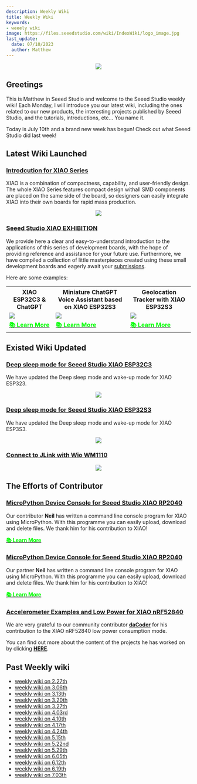 ```yaml
---
description: Weekly Wiki
title: Weekly Wiki
keywords:
- weeely wiki
image: https://files.seeedstudio.com/wiki/IndexWiki/logo_image.jpg
last_update:
  date: 07/10/2023
  author: Matthew
---
```


<div align="center"><img width={1000} src="https://files.seeedstudio.com/wiki/IndexWiki/logo.png" /></div>

## Greetings

This is Matthew in Seeed Studio and welcome to the Seeed Studio weekly wiki! Each Monday, I will introduce you our latest wiki, including the ones related to our new products, the interesting projects published by Seeed Studio, and the tutorials, introductions, etc... You name it.

Today is July 10th and a brand new week has begun! Check out what Seeed Studio did last week!

## Latest Wiki Launched

### [Introdcution for XIAO Series](https://wiki.seeedstudio.com/SeeedStudio_XIAO_Series_Introduction/)

XIAO is a combination of compactness, capability, and user-friendly design. The whole XIAO Series features compact design withall SMD components are placed on the same side of the board, so designers can easily integrate XIAO into their own boards for rapid mass production.

<div align="center"><img width={500} src="https://files.seeedstudio.com/wiki/xiao_topicpage/main.png" /></div>

### [Seeed Studio XIAO EXHIBITION](https://wiki.seeedstudio.com/xiao_topic_page/)

We provide here a clear and easy-to-understand introduction to the applications of this series of development boards, with the hope of providing reference and assistance for your future use. Furthermore, we have compiled a collection of little masterpieces created using these small development boards and eagerly await your [submissions](https://wiki.seeedstudio.com/Contribution-Guide/).

Here are some examples:

<div class="table-center">
	<table align="center">
        <tr>
			<th>XIAO ESP32C3 & ChatGPT</th>
            <th>Miniature ChatGPT Voice Assistant based on XIAO ESP32S3</th>
            <th>Geolocation Tracker with XIAO ESP32S3</th>
		</tr>
		<tr>
			<td><div style={{textAlign:'center'}}><img src="https://files.seeedstudio.com/wiki/xiaoesp32c3-chatgpt/16.gif" style={{width:300, height:'auto'}}/></div></td>
			<td><div style={{textAlign:'center'}}><img src="https://files.seeedstudio.com/wiki/xiaoesp32s3sense-speech2chatgpt/22.jpg" style={{width:280, height:'auto'}}/></div></td>
            <td><div style={{textAlign:'center'}}><img src="https://files.seeedstudio.com/wiki/XIAO-ESP32S3-Geolocation/main.jpg" style={{width:300, height:'auto'}}/></div></td>
		</tr>
		<tr>
			<td><div class="get_one_now_container" style={{textAlign: 'center'}}><a class="get_one_now_item" href="https://wiki.seeedstudio.com/xiaoesp32c3-chatgpt/"><strong><span><font color={'FFFFFF'} size={"4"}>📚 Learn More</font></span></strong></a></div></td>
			<td><div class="get_one_now_container" style={{textAlign: 'center'}}><a class="get_one_now_item" href="https://wiki.seeedstudio.com/xiao_esp32s3_speech2chatgpt/"><strong><span><font color={'FFFFFF'} size={"4"}>📚 Learn More</font></span></strong></a></div></td>
            <td><div class="get_one_now_container" style={{textAlign: 'center'}}><a class="get_one_now_item" href="https://wiki.seeedstudio.com/geolocation_tracker_with_XIAO_ESP32S3/"><strong><span><font color={'FFFFFF'} size={"4"}>📚 Learn More</font></span></strong></a></div></td>
		</tr>
  </table>
</div>


## Existed Wiki Updated

### [Deep sleep mode for Seeed Studio XIAO ESP32C3](https://wiki.seeedstudio.com/XIAO_ESP32C3_Getting_Started/#deep-sleep-mode-and-wake-up)

We have updated the Deep sleep mode and wake-up mode for XIAO ESP323.

<div align="center"><img width={500} src="https://files.seeedstudio.com/wiki/XIAO_WiFi/15.png" /></div>

### [Deep sleep mode for Seeed Studio XIAO ESP32S3](https://wiki.seeedstudio.com/xiao_esp32s3_getting_started/#deep-sleep-mode-and-wake-up)

We have updated the Deep sleep mode and wake-up mode for XIAO ESP3S3.

<div align="center"><img width={500} src="https://files.seeedstudio.com/wiki/XIAO_WiFi/16.png" /></div>

### [Connect to JLink with Wio WM1110](https://wiki.seeedstudio.com/Get_Started_with_Wio-WM1110_Dev_Kit/#connect-to-jlink)

<div align="center"><img width={500} src="https://files.seeedstudio.com/wiki/SenseCAP/Wio-WM1110%20Dev%20Kit/program.png" /></div>

## The Efforts of Contributor

### [MicroPython Device Console for Seeed Studio XIAO RP2040](https://wiki.seeedstudio.com/XIAO-RP2040-with-MicroPython/#micropython-device-console)

Our contributor **Neil** has written a command line console program for XIAO using MicroPython. With this programme you can easily upload, download and delete files. We thank him for his contribution to XIAO!

<div class="get_one_now_container" style={{textAlign: 'center'}}><a class="get_one_now_item" href="https://gitlab.cba.mit.edu/pub/upy/-/blob/main/upy.py"><strong><span><font color={'FFFFFF'} size={"4"}>📚 Learn More</font></span></strong></a></div>

### [MicroPython Device Console for Seeed Studio XIAO RP2040](https://wiki.seeedstudio.com/XIAO-SAMD21-MicroPython/#micropython-device-console)

Our partner **Neil** has written a command line console program for XIAO using MicroPython. With this programme you can easily upload, download and delete files. We thank him for his contribution to XIAO!

<div class="get_one_now_container" style={{textAlign: 'center'}}><a class="get_one_now_item" href="https://gitlab.cba.mit.edu/pub/upy/-/blob/main/upy.py"><strong><span><font color={'FFFFFF'} size={"4"}>📚 Learn More</font></span></strong></a></div>

### [Accelerometer Examples and Low Power for XIAO nRF52840](https://wiki.seeedstudio.com/XIAO_BLE/#accelerometer-examples-and-low-power)

We are very grateful to our community contributor **[daCoder](https://forum.seeedstudio.com/u/daCoder)** for his contribution to the XIAO nRF52840 low power consumption mode.

You can find out more about the content of the projects he has worked on by clicking **[HERE](https://forum.seeedstudio.com/t/xiao-sense-accelerometer-examples-and-low-power/270801)**.



## Past Weekly wiki

- [weekly wiki on 2.27th](/Seeed_Elderly/weekly_wiki/wiki227)
- [weekly wiki on 3.06th](/Seeed_Elderly/weekly_wiki/wiki306)
- [weekly wiki on 3.13th](/Seeed_Elderly/weekly_wiki/wiki313)
- [weekly wiki on 3.20th](/Seeed_Elderly/weekly_wiki/wiki320)
- [weekly wiki on 3.27th](/Seeed_Elderly/weekly_wiki/wiki327)
- [weekly wiki on 4.03rd](/Seeed_Elderly/weekly_wiki/wiki403)
- [weekly wiki on 4.10th](/Seeed_Elderly/weekly_wiki/wiki410)
- [weekly wiki on 4.17th](/Seeed_Elderly/weekly_wiki/wiki417)
- [weekly wiki on 4.24th](/Seeed_Elderly/weekly_wiki/wiki424)
- [weekly wiki on 5.15th](/Seeed_Elderly/weekly_wiki/wiki515)
- [weekly wiki on 5.22nd](/Seeed_Elderly/weekly_wiki/wiki522)
- [weekly wiki on 5.29th](/Seeed_Elderly/weekly_wiki/wiki529)
- [weekly wiki on 6.05th](/Seeed_Elderly/weekly_wiki/wiki605)
- [weekly wiki on 6.12th](/Seeed_Elderly/weekly_wiki/wiki612)
- [weekly wiki on 6.19th](/Seeed_Elderly/weekly_wiki/wiki619)
- [weekly wiki on 7.03th](/Seeed_Elderly/weekly_wiki/wiki703)
